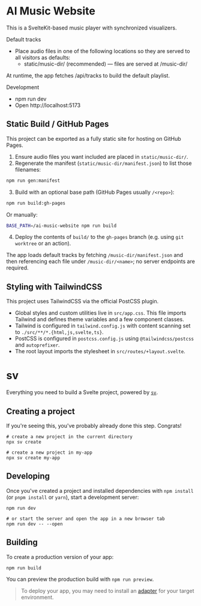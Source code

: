 # AI Music Website

This is a SvelteKit-based music player with synchronized visualizers.

Default tracks

- Place audio files in one of the following locations so they are served to all visitors as defaults:
  - static/music-dir/ (recommended) — files are served at /music-dir/<filename>

At runtime, the app fetches /api/tracks to build the default playlist.

Development

- npm run dev
- Open http://localhost:5173

## Static Build / GitHub Pages

This project can be exported as a fully static site for hosting on GitHub Pages.

1. Ensure audio files you want included are placed in `static/music-dir/`.
2. Regenerate the manifest (`static/music-dir/manifest.json`) to list those filenames:

```bash
npm run gen:manifest
```

3. Build with an optional base path (GitHub Pages usually `/<repo>`):

```bash
npm run build:gh-pages
```

Or manually:

```bash
BASE_PATH=/ai-music-website npm run build
```

4. Deploy the contents of `build/` to the `gh-pages` branch (e.g. using `git worktree` or an action).

The app loads default tracks by fetching `/music-dir/manifest.json` and then referencing each file under `/music-dir/<name>`; no server endpoints are required.

## Styling with TailwindCSS

This project uses TailwindCSS via the official PostCSS plugin.

- Global styles and custom utilities live in `src/app.css`. This file imports Tailwind and defines theme variables and a few component classes.
- Tailwind is configured in `tailwind.config.js` with content scanning set to `./src/**/*.{html,js,svelte,ts}`.
- PostCSS is configured in `postcss.config.js` using `@tailwindcss/postcss` and `autoprefixer`.
- The root layout imports the stylesheet in `src/routes/+layout.svelte`.

# sv

Everything you need to build a Svelte project, powered by [`sv`](https://github.com/sveltejs/cli).

## Creating a project

If you're seeing this, you've probably already done this step. Congrats!

```
# create a new project in the current directory
npx sv create

# create a new project in my-app
npx sv create my-app
```

## Developing

Once you've created a project and installed dependencies with `npm install` (or `pnpm install` or `yarn`), start a development server:

```
npm run dev

# or start the server and open the app in a new browser tab
npm run dev -- --open
```

## Building

To create a production version of your app:

```
npm run build
```

You can preview the production build with `npm run preview`.

> To deploy your app, you may need to install an [adapter](https://svelte.dev/docs/kit/adapters) for your target environment.
